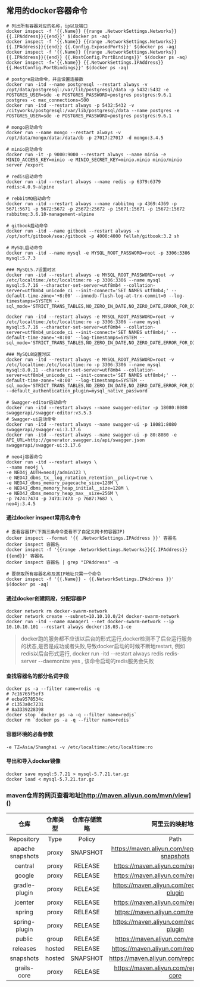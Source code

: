 ## 常用的docker容器命令

```
# 列出所有容器对应的名称，ip以及端口
docker inspect -f '{{.Name}} {{range .NetworkSettings.Networks}}{{.IPAddress}}{{end}}' $(docker ps -aq)
docker inspect -f '{{.Name}} {{range .NetworkSettings.Networks}}{{.IPAddress}}{{end}} {{.Config.ExposedPorts}}' $(docker ps -aq)
docker inspect -f '{{.Name}} {{range .NetworkSettings.Networks}}{{.IPAddress}}{{end}} {{.HostConfig.PortBindings}}' $(docker ps -aq)
docker inspect -f='{{.Name}} {{.NetworkSettings.IPAddress}} {{.HostConfig.PortBindings}}' $(docker ps -aq)
```
```
# postgre启动命令，并且设置连接数
docker run -itd --name postgresql --restart always -v /opt/data/postgresql:/var/lib/postgresql/data -p 5432:5432 -e POSTGRES_USER=sde -e POSTGRES_PASSWORD=postgres postgres:9.6.1 postgres -c max_connections=500
docker run -itd --restart always -p 5432:5432 -v /cityworks/postgresql:/var/lib/postgresql/data --name postgres -e POSTGRES_USER=sde -e POSTGRES_PASSWORD=postgres postgres:9.6.1

# mongo启动命令
docker run --name mongo --restart always -v /opt/data/mongo/data:/data/db -p 27017:27017 -d mongo:3.4.5

# minio启动命令
docker run -it -p 9000:9000 --restart always --name minio -e MINIO_ACCESS_KEY=minio -e MINIO_SECRET_KEY=minio.minio minio/minio server /export

# redis启动命令
docker run -itd --restart always --name redis -p 6379:6379 redis:4.0.9-alpine

# rebbitMQ启动命令
docker run -itd --restart always --name rabbitmq -p 4369:4369 -p 5671:5671 -p 5672:5672 -p 25672:25672 -p 15671:15671 -p 15672:15672 rabbitmq:3.6.10-management-alpine

# gitbook启动命令
docker run -itd --name gitbook --restart always -v /opt/soft/gitbook/soa:/gitbook -p 4000:4000 fellah/gitbook:3.2 sh

# MySQL启动命令
docker run -itd --name mysql -e MYSQL_ROOT_PASSWORD=root -p 3306:3306 mysql:5.7.3

### MySQL5.7设置时区
docker run -itd --restart always -e MYSQL_ROOT_PASSWORD=root -v /etc/localtime:/etc/localtime:ro -p 3306:3306 --name mysql mysql:5.7.16 --character-set-server=utf8mb4 --collation-server=utf8mb4_unicode_ci --init-connect='SET NAMES utf8mb4;' --default-time-zone='+8:00' --innodb-flush-log-at-trx-commit=0 --log-timestamps=SYSTEM --sql_mode='STRICT_TRANS_TABLES,NO_ZERO_IN_DATE,NO_ZERO_DATE,ERROR_FOR_DIVISION_BY_ZERO,NO_AUTO_CREATE_USER,NO_ENGINE_SUBSTITUTION'

docker run -itd --restart always -e MYSQL_ROOT_PASSWORD=root -v /etc/localtime:/etc/localtime:ro -p 3306:3306 --name mysql mysql:5.7.16 --character-set-server=utf8mb4 --collation-server=utf8mb4_unicode_ci --init-connect='SET NAMES utf8mb4;' --default-time-zone='+8:00' --log-timestamps=SYSTEM --sql_mode='STRICT_TRANS_TABLES,NO_ZERO_IN_DATE,NO_ZERO_DATE,ERROR_FOR_DIVISION_BY_ZERO,NO_AUTO_CREATE_USER,NO_ENGINE_SUBSTITUTION'

### MySQL8设置时区
docker run -itd --restart always -e MYSQL_ROOT_PASSWORD=root -v /etc/localtime:/etc/localtime:ro -p 3306:3306 --name mysql mysql:8.0.11 --character-set-server=utf8mb4 --collation-server=utf8mb4_unicode_ci --init-connect='SET NAMES utf8mb4;' --default-time-zone='+8:00' --log-timestamps=SYSTEM --sql_mode='STRICT_TRANS_TABLES,NO_ZERO_IN_DATE,NO_ZERO_DATE,ERROR_FOR_DIVISION_BY_ZERO,NO_ENGINE_SUBSTITUTION' --default_authentication_plugin=mysql_native_password

# Swagger-editor启动命令
docker run -itd --restart always --name swagger-editor -p 18080:8080 swaggerapi/swagger-editor:v3.5.3
# Swagger-ui启动命令
docker run -itd --restart always --name swagger-ui -p 18081:8080 swaggerapi/swagger-ui:3.17.6
docker run -itd --restart always --name swagger-ui -p 80:8080 -e API_URL=http://generator.swagger.io/api/swagger.json swaggerapi/swagger-ui:3.17.6

# neo4j容器命令
docker run -itd --restart always \
--name neo4j \
-e NEO4j_AUTH=neo4j/admin123 \
-e NEO4J_dbms_tx__log_rotation_retention__policy=true \
-e NEO4J_dbms_memory_pagecache_size=128M \
-e NEO4J_dbms_memory_heap_initial__size=128M \
-e NEO4J_dbms_memory_heap_max__size=256M \
-p 7474:7474 -p 7473:7473 -p 7687:7687 \
neo4j:3.4.5
```

#### 通过docker inspect常用名命令
```
# 查看容器IP(下面三条命令查看不了自定义网卡的容器IP)
docker inspect --format '{{ .NetworkSettings.IPAddress }}' 容器名
docker inspect 容器名
docker inspect -f '{{range .NetworkSettings.Networks}}{{.IPAddress}}{{end}}' 容器名
docker inspect 容器名 | grep "IPAddress" -n

# 要获取所有容器名称及其IP地址只需一个命令
docker inspect -f '{{.Name}} - {{.NetworkSettings.IPAddress }}' $(docker ps -aq)
```

#### 通过docker创建网段，分配容器IP
```
docker network rm docker-swarm-network
docker network create --subnet=10.10.10.0/24 docker-swarm-network
docker run -itd --name manager1 --net docker-swarm-network --ip 10.10.10.101 --restart always docker:18.03.1-ce
```

> docker跑的服务都不应该以后台的形式运行,docker检测不了后台运行服务的状态,是否是成功或者失败,导致docker启动的时候不断地restart, 例如redis以后台形式运行, docker run -itd --restart always redis redis-server --daemonize yes , 该命令启动的redis服务会失败

#### 查找容器名的部分名词字段
```
docker ps -a --filter name=redis -q
# 7c16765f5ef3
# ecba9578534c
# c1353a0c7231
# 8a3339228398
docker stop `docker ps -a -q --filter name=redis`
docker rm `docker ps -a -q --filter name=redis`
```

#### 容器环境的必备参数
```
-e TZ=Asia/Shanghai -v /etc/localtime:/etc/localtime:ro
```

#### 导出和导入docker镜像
```
docker save mysql:5.7.21 > mysql-5.7.21.tar.gz
docker load < mysql-5.7.21.tar.gz
```

### maven仓库的网页查看地址[http://maven.aliyun.com/mvn/view]()
仓库|仓库类型|仓库存储策略|阿里云的映射地址|
:---:|:---:|:---:|:---:
Repository | Type | Policy | Path
apache snapshots | proxy | SNAPSHOT | https://maven.aliyun.com/repository/apache-snapshots
central | proxy | RELEASE | https://maven.aliyun.com/repository/central
google  |proxy | RELEASE | https://maven.aliyun.com/repository/google
gradle-plugin | proxy | RELEASE	| https://maven.aliyun.com/repository/gradle-plugin
jcenter	| proxy	| RELEASE | https://maven.aliyun.com/repository/jcenter
spring | proxy | RELEASE | https://maven.aliyun.com/repository/spring
spring-plugin | proxy | RELEASE	| https://maven.aliyun.com/repository/spring-plugin
public | group | RELEASE | https://maven.aliyun.com/repository/public
releases | hosted | RELEASE | https://maven.aliyun.com/repository/releases
snapshots | hosted | SNAPSHOT | https://maven.aliyun.com/repository/snapshots
grails-core | proxy | RELEASE |https://maven.aliyun.com/repository/grails-core

